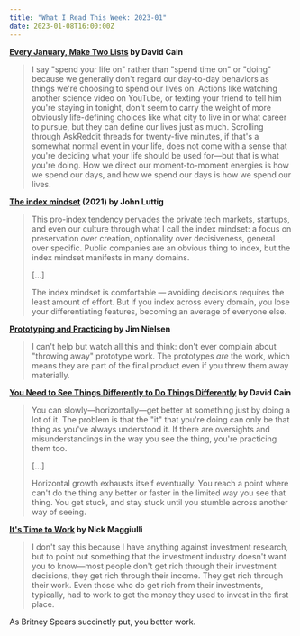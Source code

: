 ```yaml
---
title: "What I Read This Week: 2023-01"
date: 2023-01-08T16:00:00Z
---
```


**[Every January, Make Two Lists](https://www.raptitude.com/2023/01/every-january-make-two-lists/) by David Cain**

> I say "spend your life on" rather than "spend time on" or "doing" because we generally don't regard our day-to-day behaviors as things we're choosing to spend our lives on. Actions like watching another science video on YouTube, or texting your friend to tell him you're staying in tonight, don't seem to carry the weight of more obviously life-defining choices like what city to live in or what career to pursue, but they can define our lives just as much. Scrolling through AskReddit threads for twenty-five minutes, if that's a somewhat normal event in your life, does not come with a sense that you're deciding what your life should be used for&mdash;but that is what you're doing. How we direct our moment-to-moment energies is how we spend our days, and how we spend our days is how we spend our lives.

**[The index mindset](https://luttig.substack.com/p/indexmindset) (2021) by John Luttig**

> This pro-index tendency pervades the private tech markets, startups, and even our culture through what I call the index mindset: a focus on preservation over creation, optionality over decisiveness, general over specific. Public companies are an obvious thing to index, but the index mindset manifests in many domains.
>
> [...]
>
> The index mindset is comfortable &mdash; avoiding decisions requires the least amount of effort. But if you index across every domain, you lose your differentiating features, becoming an average of everyone else.

**[Prototyping and Practicing](https://blog.jim-nielsen.com/2022/prototypes-and-practice/) by Jim Nielsen**

> I can't help but watch all this and think: don't ever complain about "throwing away" prototype work. The prototypes _are_ the work, which means they are part of the final product even if you threw them away materially.

**[You Need to See Things Differently to Do Things Differently](https://www.raptitude.com/2022/12/you-need-to-see-things-differently-to-do-things-differently/) by David Cain**

> You can slowly&mdash;horizontally&mdash;get better at something just by doing a lot of it. The problem is that the "it" that you're doing can only be that thing as you've always understood it. If there are oversights and misunderstandings in the way you see the thing, you're practicing them too.
>
> [...]
>
> Horizontal growth exhausts itself eventually. You reach a point where can't do the thing any better or faster in the limited way you see that thing. You get stuck, and stay stuck until you stumble across another way of seeing.

**[It's Time to Work](https://ofdollarsanddata.com/its-time-to-work/) by Nick Maggiulli**

> I don't say this because I have anything against investment research, but to point out something that the investment industry doesn't want you to know—most people don't get rich through their investment decisions, they get rich through their income. They get rich through their work. Even those who do get rich from their investments, typically, had to work to get the money they used to invest in the first place.

As Britney Spears succinctly put, you better work.